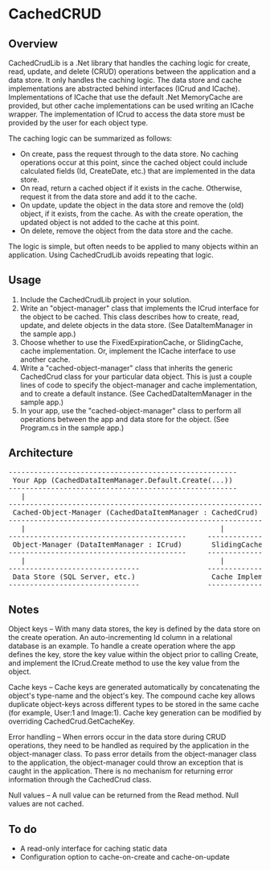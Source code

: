 # CachedCRUD

## Overview

CachedCrudLib is a .Net library that handles the caching logic for create, read, update, and delete (CRUD) operations between the application and a data store.  It only handles the caching logic.  The data store and cache implementations are abstracted behind interfaces (ICrud and ICache).  Implementations of ICache that use the default .Net MemoryCache are provided, but other cache implementations can be used writing an ICache wrapper.  The implementation of ICrud to access the data store must be provided by the user for each object type.

The caching logic can be summarized as follows:

- On create, pass the request through to the data store.  No caching operations occur at this point, since the cached object could include calculated fields (Id, CreateDate, etc.) that are implemented in the data store.
- On read, return a cached object if it exists in the cache.  Otherwise, request it from the data store and add it to the cache.
- On update, update the object in the data store and remove the (old) object, if it exists, from the cache.  As with the create operation, the updated object is not added to the cache at this point.
- On delete, remove the object from the data store and the cache.

The logic is simple, but often needs to be applied to many objects within an application.  Using CachedCrudLib avoids repeating that logic.

## Usage

1. Include the CachedCrudLib project in your solution.
2. Write an "object-manager" class that implements the ICrud interface for the object to be cached.  This class describes how to create, read, update, and delete objects in the data store. (See DataItemManager in the sample app.)
3. Choose whether to use the FixedExpirationCache, or SlidingCache, cache implementation.  Or, implement the ICache interface to use another cache.
4. Write a "cached-object-manager" class that inherits the generic CachedCrud class for your particular data object.  This is just a couple lines of code to specify the object-manager and cache implementation, and to create a default instance.  (See CachedDataItemManager in the sample app.)
5. In your app, use the "cached-object-manager" class to perform all operations between the app and data store for the object.  (See Program.cs in the sample app.)

## Architecture
<pre>
------------------------------------------------------
 Your App (CachedDataItemManager.Default.Create(...))
------------------------------------------------------
   |
------------------------------------------------------------
 Cached-Object-Manager (CachedDataItemManager : CachedCrud) 
------------------------------------------------------------
   |                                              |
------------------------------------------     -----------------------
 Object-Manager (DataItemManager : ICrud)       SlidingCache : ICache
------------------------------------------     -----------------------
   |                                              |
-------------------------------                ----------------------
 Data Store (SQL Server, etc.)                  Cache Implementation
-------------------------------                ----------------------
</pre>

## Notes

Object keys – With many data stores, the key is defined by the data store on the create operation.  An auto-incrementing Id column in a relational database is an example.  To handle a create operation where the app defines the key, store the key value within the object prior to calling Create, and implement the ICrud.Create method to use the key value from the object.

Cache keys – Cache keys are generated automatically by concatenating the object's type-name and the object's key.  The compound cache key allows duplicate object-keys across different types to be stored in the same cache (for example, User:1 and Image:1).  Cache key generation can be modified by overriding CachedCrud.GetCacheKey.

Error handling – When errors occur in the data store during CRUD operations, they need to be handled as required by the application in the object-manager class.  To pass error details from the object-manager class to the application, the object-manager could throw an exception that is caught in the application.  There is no mechanism for returning error information through the CachedCrud class.

Null values – A null value can be returned from the Read method.  Null values are not cached.

## To do

- A read-only interface for caching static data
- Configuration option to cache-on-create and cache-on-update
